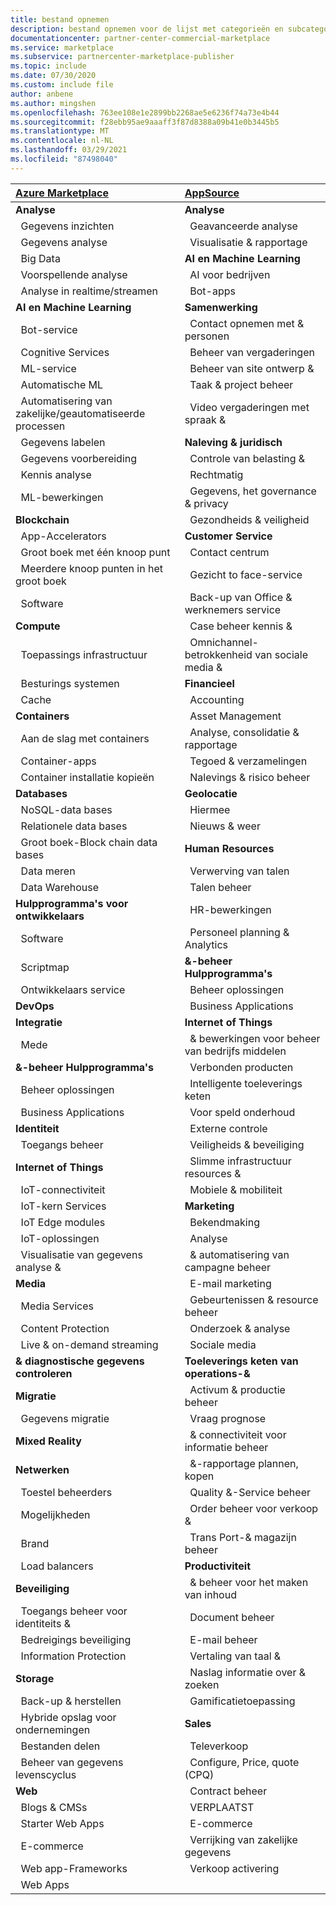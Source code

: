 ```yaml
---
title: bestand opnemen
description: bestand opnemen voor de lijst met categorieën en subcategorieën
documentationcenter: partner-center-commercial-marketplace
ms.service: marketplace
ms.subservice: partnercenter-marketplace-publisher
ms.topic: include
ms.date: 07/30/2020
ms.custom: include file
author: anbene
ms.author: mingshen
ms.openlocfilehash: 763ee108e1e2899bb2268ae5e6236f74a73e4b44
ms.sourcegitcommit: f28ebb95ae9aaaff3f87d8388a09b41e0b3445b5
ms.translationtype: MT
ms.contentlocale: nl-NL
ms.lasthandoff: 03/29/2021
ms.locfileid: "87498040"
---
```

| [**Azure Marketplace**](https://azuremarketplace.microsoft.com/marketplace/apps)  | [**AppSource**](https://appsource.microsoft.com/marketplace/apps) |
| :------------------- |:----------------|
|**Analyse** | **Analyse** |
| &nbsp;&nbsp;Gegevens inzichten | &nbsp;&nbsp;Geavanceerde analyse  |
| &nbsp;&nbsp;Gegevens analyse |  &nbsp;&nbsp;Visualisatie & rapportage |
| &nbsp;&nbsp;Big Data | **AI en Machine Learning**  |
| &nbsp;&nbsp;Voorspellende analyse | &nbsp;&nbsp;AI voor bedrijven |
| &nbsp;&nbsp;Analyse in realtime/streamen | &nbsp;&nbsp;Bot-apps |
| **AI en Machine Learning** | **Samenwerking** |
| &nbsp;&nbsp;Bot-service | &nbsp;&nbsp;Contact opnemen met & personen |
| &nbsp;&nbsp;Cognitive Services | &nbsp;&nbsp;Beheer van vergaderingen |
| &nbsp;&nbsp;ML-service | &nbsp;&nbsp;Beheer van site ontwerp & |
| &nbsp;&nbsp;Automatische ML | &nbsp;&nbsp;Taak & project beheer |
| &nbsp;&nbsp;Automatisering van zakelijke/geautomatiseerde processen | &nbsp;&nbsp;Video vergaderingen met spraak & |
| &nbsp;&nbsp;Gegevens labelen | **Naleving & juridisch** |
| &nbsp;&nbsp;Gegevens voorbereiding | &nbsp;&nbsp;Controle van belasting & |
| &nbsp;&nbsp;Kennis analyse | &nbsp;&nbsp;Rechtmatig |
| &nbsp;&nbsp;ML-bewerkingen | &nbsp;&nbsp;Gegevens, het governance & privacy |
| **Blockchain**  | &nbsp;&nbsp;Gezondheids & veiligheid |
| &nbsp;&nbsp;App-Accelerators | **Customer Service**  |
| &nbsp;&nbsp;Groot boek met één knoop punt | &nbsp;&nbsp;Contact centrum |
| &nbsp;&nbsp;Meerdere knoop punten in het groot boek | &nbsp;&nbsp;Gezicht to face-service |
| &nbsp;&nbsp;Software | &nbsp;&nbsp;Back-up van Office & werknemers service |
| **Compute**  | &nbsp;&nbsp;Case beheer kennis & |
| &nbsp;&nbsp;Toepassings infrastructuur | &nbsp;&nbsp;Omnichannel-betrokkenheid van sociale media & |
| &nbsp;&nbsp;Besturings systemen | **Financieel** |
| &nbsp;&nbsp;Cache | &nbsp;&nbsp;Accounting |
| **Containers**  | &nbsp;&nbsp;Asset Management |
| &nbsp;&nbsp;Aan de slag met containers | &nbsp;&nbsp;Analyse, consolidatie & rapportage |
| &nbsp;&nbsp;Container-apps | &nbsp;&nbsp;Tegoed & verzamelingen |
| &nbsp;&nbsp;Container installatie kopieën | &nbsp;&nbsp;Nalevings & risico beheer |
| **Databases**  | **Geolocatie** |
| &nbsp;&nbsp;NoSQL-data bases | &nbsp;&nbsp;Hiermee |
| &nbsp;&nbsp;Relationele data bases | &nbsp;&nbsp;Nieuws & weer |
| &nbsp;&nbsp;Groot boek-Block chain data bases | **Human Resources** |
| &nbsp;&nbsp;Data meren | &nbsp;&nbsp;Verwerving van talen |
| &nbsp;&nbsp;Data Warehouse | &nbsp;&nbsp;Talen beheer |
| **Hulpprogramma's voor ontwikkelaars**  | &nbsp;&nbsp;HR-bewerkingen |
| &nbsp;&nbsp;Software | &nbsp;&nbsp;Personeel planning & Analytics |
| &nbsp;&nbsp;Scriptmap | **&-beheer Hulpprogramma's** |
| &nbsp;&nbsp;Ontwikkelaars service | &nbsp;&nbsp;Beheer oplossingen |
| **DevOps**  | &nbsp;&nbsp;Business Applications |
| **Integratie**  | **Internet of Things** |
| &nbsp;&nbsp;Mede | &nbsp;&nbsp;& bewerkingen voor beheer van bedrijfs middelen |
| **&-beheer Hulpprogramma's**  | &nbsp;&nbsp;Verbonden producten |
| &nbsp;&nbsp;Beheer oplossingen | &nbsp;&nbsp;Intelligente toeleverings keten |
| &nbsp;&nbsp;Business Applications | &nbsp;&nbsp;Voor speld onderhoud |
| **Identiteit**  | &nbsp;&nbsp;Externe controle |
| &nbsp;&nbsp;Toegangs beheer | &nbsp;&nbsp;Veiligheids & beveiliging |
| **Internet of Things**  | &nbsp;&nbsp;Slimme infrastructuur resources & |
| &nbsp;&nbsp;IoT-connectiviteit | &nbsp;&nbsp;Mobiele & mobiliteit |
| &nbsp;&nbsp;IoT-kern Services | **Marketing** |
| &nbsp;&nbsp;IoT Edge modules | &nbsp;&nbsp;Bekendmaking |
| &nbsp;&nbsp;IoT-oplossingen | &nbsp;&nbsp;Analyse |
| &nbsp;&nbsp;Visualisatie van gegevens analyse & | &nbsp;&nbsp;& automatisering van campagne beheer |
| **Media**  | &nbsp;&nbsp;E-mail marketing |
| &nbsp;&nbsp;Media Services | &nbsp;&nbsp;Gebeurtenissen & resource beheer |
| &nbsp;&nbsp;Content Protection | &nbsp;&nbsp;Onderzoek & analyse |
| &nbsp;&nbsp;Live & on-demand streaming | &nbsp;&nbsp;Sociale media |
| **& diagnostische gegevens controleren**  | **Toeleverings keten van operations-&** |
| **Migratie**  | &nbsp;&nbsp;Activum & productie beheer |
| &nbsp;&nbsp;Gegevens migratie | &nbsp;&nbsp;Vraag prognose |
| **Mixed Reality**  | &nbsp;&nbsp;& connectiviteit voor informatie beheer |
| **Netwerken**  | &nbsp;&nbsp;&-rapportage plannen, kopen |
| &nbsp;&nbsp;Toestel beheerders | &nbsp;&nbsp;Quality &-Service beheer |
| &nbsp;&nbsp;Mogelijkheden | &nbsp;&nbsp;Order beheer voor verkoop & |
| &nbsp;&nbsp;Brand | &nbsp;&nbsp;Trans Port-& magazijn beheer |
| &nbsp;&nbsp;Load balancers | **Productiviteit** |
| **Beveiliging**  | &nbsp;&nbsp;& beheer voor het maken van inhoud |
| &nbsp;&nbsp;Toegangs beheer voor identiteits & | &nbsp;&nbsp;Document beheer |
| &nbsp;&nbsp;Bedreigings beveiliging | &nbsp;&nbsp;E-mail beheer |
| &nbsp;&nbsp;Information Protection | &nbsp;&nbsp;Vertaling van taal & |
| **Storage**  | &nbsp;&nbsp;Naslag informatie over & zoeken |
| &nbsp;&nbsp;Back-up & herstellen | &nbsp;&nbsp;Gamificatietoepassing |
| &nbsp;&nbsp;Hybride opslag voor ondernemingen | **Sales** |
| &nbsp;&nbsp;Bestanden delen | &nbsp;&nbsp;Televerkoop |
| &nbsp;&nbsp;Beheer van gegevens levenscyclus | &nbsp;&nbsp;Configure, Price, quote (CPQ) |
| **Web**  | &nbsp;&nbsp;Contract beheer |
| &nbsp;&nbsp;Blogs & CMSs | &nbsp;&nbsp;VERPLAATST |
| &nbsp;&nbsp;Starter Web Apps | &nbsp;&nbsp;E-commerce |
| &nbsp;&nbsp;E-commerce | &nbsp;&nbsp;Verrijking van zakelijke gegevens  |
| &nbsp;&nbsp;Web app-Frameworks | &nbsp;&nbsp;Verkoop activering  |
| &nbsp;&nbsp;Web Apps |  |
